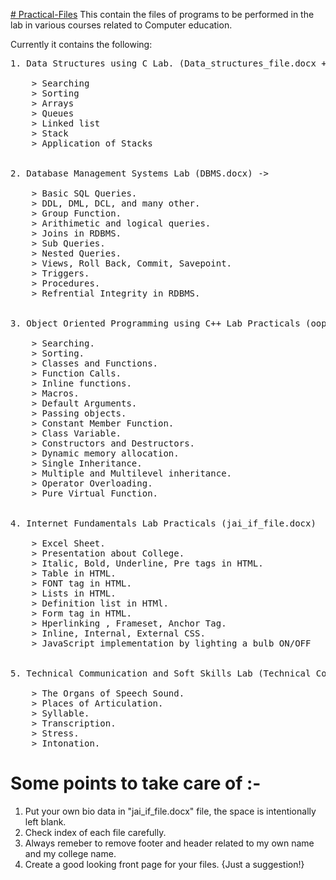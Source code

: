 <a href="https://github.com/jkap13/practical-files.io"># Practical-Files</a>
This contain the files of programs to be performed in the lab in various courses related to Computer education.

Currently it contains the following:
<pre>
1. Data Structures using C Lab. (Data_structures_file.docx + printnew.docx) ->

    > Searching
    > Sorting
    > Arrays
    > Queues
    > Linked list
    > Stack
    > Application of Stacks
    

2. Database Management Systems Lab (DBMS.docx) ->

    > Basic SQL Queries.
    > DDL, DML, DCL, and many other.
    > Group Function.
    > Arithimetic and logical queries.
    > Joins in RDBMS.
    > Sub Queries.
    > Nested Queries.
    > Views, Roll Back, Commit, Savepoint.
    > Triggers.
    > Procedures.
    > Refrential Integrity in RDBMS.
    

3. Object Oriented Programming using C++ Lab Practicals (oop_jai.docx) ->

    > Searching.
    > Sorting.
    > Classes and Functions.
    > Function Calls.
    > Inline functions.
    > Macros.
    > Default Arguments.
    > Passing objects.
    > Constant Member Function.
    > Class Variable.
    > Constructors and Destructors.
    > Dynamic memory allocation.
    > Single Inheritance.
    > Multiple and Multilevel inheritance.
    > Operator Overloading.
    > Pure Virtual Function.
    

4. Internet Fundamentals Lab Practicals (jai_if_file.docx)

    > Excel Sheet.
    > Presentation about College.
    > Italic, Bold, Underline, Pre tags in HTML.
    > Table in HTML.
    > FONT tag in HTML.
    > Lists in HTML.
    > Definition list in HTMl.
    > Form tag in HTML.
    > Hperlinking , Frameset, Anchor Tag.
    > Inline, Internal, External CSS.
    > JavaScript implementation by lighting a bulb ON/OFF


5. Technical Communication and Soft Skills Lab (Technical Communication and Soft Skills Lab File.docx) ->
   
    > The Organs of Speech Sound.
    > Places of Articulation.
    > Syllable.
    > Transcription.
    > Stress.
    > Intonation.
</pre>
# Some points to take care of :-
1. Put your own bio data in "jai_if_file.docx" file, the space is intentionally left blank.
2. Check index of each file carefully.
3. Always remeber to remove footer and header related to my own name and my college name.
4. Create a good looking front page for your files. {Just a suggestion!}
